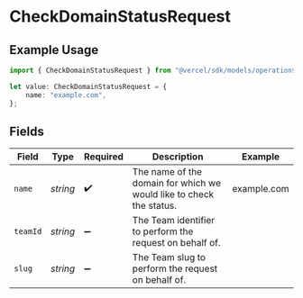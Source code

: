 # CheckDomainStatusRequest

## Example Usage

```typescript
import { CheckDomainStatusRequest } from "@vercel/sdk/models/operations";

let value: CheckDomainStatusRequest = {
    name: "example.com",
};
```

## Fields

| Field                                                               | Type                                                                | Required                                                            | Description                                                         | Example                                                             |
| ------------------------------------------------------------------- | ------------------------------------------------------------------- | ------------------------------------------------------------------- | ------------------------------------------------------------------- | ------------------------------------------------------------------- |
| `name`                                                              | *string*                                                            | :heavy_check_mark:                                                  | The name of the domain for which we would like to check the status. | example.com                                                         |
| `teamId`                                                            | *string*                                                            | :heavy_minus_sign:                                                  | The Team identifier to perform the request on behalf of.            |                                                                     |
| `slug`                                                              | *string*                                                            | :heavy_minus_sign:                                                  | The Team slug to perform the request on behalf of.                  |                                                                     |
